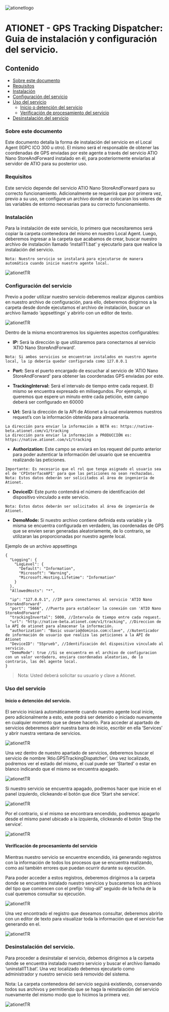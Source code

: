 ![ationetlogo](Content/Images/ATIOnetLogo_250x70.png)
# ATIONET - GPS Tracking Dispatcher: Guia de instalación y configuración del servicio.

## Contenido ##

- [Sobre este documento](#Sobre-este-documento)
- [Requisitos](#Requisitos)
- [Instalación](#Instalación)
- [Configuración del servicio](#Configuración-del-servicio)
- [Uso del servicio](#Uso-del-servicio)
	- [Inicio o detención del servicio](#Inicio-o-detención-del-servicio)
	- [Verificación de procesamiento del servicio](#Verificación-de-procesamiento-del-servicio)
- [Desinstalación del servicio](#Desinstalación-del-servicio)


### Sobre este documento

Este documento detalla la forma de  instalación del servicio en el Local Agent (IGPC ICO 300 u otro). El mismo será el responsable de obtener las coordenadas de GPS enviadas por este agente a través del servicio ATIO Nano StoreAndForward instalado en él, para posteriormente enviarlas al servidor de ATIO para su posterior uso.

### Requisitos

Este servicio depende del servicio ATIO Nano StoreAndForward para su correcto funcionamiento. Adicionalmente se requerirá que por primera vez, previo a su uso, se configure un archivo donde se colocaran los valores de las variables de entorno necesarias para su correcto funcionamiento.

### Instalación

Para la instalación de este servicio, lo primero que necesitaremos será copiar la carpeta contenedora del mismo en nuestro Local Agent.
Luego, deberemos ingresar a la carpeta que acabamos de crear, buscar nuestro archivo de instalación llamado ‘installT1.bat’ y ejecutarlo para que realice la instalación del servicio.

``` 
Nota: Nuestro servicio se instalará para ejecutarse de manera automática cuando inicie nuestro agente local.
``` 

![ationetTR](Content/Images/GPSTrackingDispatcher/installT1.PNG)

### Configuración del servicio

Previo a poder utilizar nuestro servicio deberemos realizar algunos cambios en nuestro archivo de configuración, para ello, deberemos dirigirnos a la carpeta desde donde ejecutamos el archivo de instalación, buscar un archivo llamado ‘appsettings’ y abrirlo con un editor de texto.

![ationetTR](Content/Images/GPSTrackingDispatcher/appsettings.PNG)

Dentro de la misma encontraremos los siguientes aspectos configurables:

* **IP:** Será la dirección ip que utilizaremos para conectarnos al servicio ‘ATIO Nano StoreAndForward’.

```
Nota: Si ambos servicios se encuentran instalados en nuestro agente local, la ip debería quedar configurada como 127.0.0.1
```

* **Port:** Sera el puerto encargado de escuchar al servicio de 'ATIO Nano StoreAndForward' para obtener las coordenadas GPS enviadas por este.

* **TrackingInterval:** Será el intervalo de tiempo entre cada request. El mismo se encuentra expresado en milisegundos. Por ejemplo, si queremos que espere un minuto entre cada petición, este campo deberá ser configurado en 60000

* **Url:** Será la dirección de la API de Ationet a la cual enviaremos nuestros request’s con la información obtenida para almacenarla.

```
La dirección para enviar la información a BETA es: https://native-beta.ationet.com/v1/tracking
La dirección para enviar la información a PRODUCCIÓN es: https://native.ationet.com/v1/tracking
```

* **Authorization:** Este campo se enviará en los request del punto anterior para poder autenticar la información del usuario que se encuentra realizando las peticiones.

```
Importante: Es necesario que el rol que tenga asignado el usuario sea el de 'CPInterfaceAPI' para que las peticiones no sean rechazadas.
Nota: Estos datos deberán ser solicitados al área de ingeniería de Ationet.
```

* **DeviceID:** Este punto contendrá el número de identificación del dispositivo vinculado a este servicio.

```
Nota: Estos datos deberán ser solicitados al área de ingeniería de Ationet.
```

* **DemoMode:** Si nuestro archivo contiene definida esta variable y la misma se encuentra configurada en verdadero, las coordenadas de GPS que se envien seran generadas aleatoriamente, de lo contrario, se utilizaran las proporcionadas por nuestro agente local.

Ejemplo de un archivo appsettings

```
{
  "Logging": {
    "LogLevel": {
      "Default": "Information",
      "Microsoft": "Warning",
      "Microsoft.Hosting.Lifetime": "Information"
    }
  },
  "AllowedHosts": "*",

  "ip": "127.0.0.1", //IP para conectarnos al servicio 'ATIO Nano StoreAndForward'
  "port": "5666", //Puerto para establecer la conexión con 'ATIO Nano StoreAndForward'
  "trackingInvertal": 5000, //Intervalo de tiempo entre cada request.
  "url": "http://native-beta.ationet.com/v1/tracking", //Direccion de la API de ationet para almacenar la información.
  "authorization": "Basic usuario@dominio.com:clave", //Autenticador de información de usuario que realiza las peticiones a la API de Ationet
  "DeviceID": "55prueb", //Identificación del dispositivo vinculado al servicio.
  "DemoMode": true //Si se encuentra en el archivo de configuracion con un valor verdadero, enviara coordenadas aleatorias, de lo contrario, las del agente local.
}
```

>Nota: Usted deberá solicitar su usuario y clave a Ationet.

### Uso del servicio

#### Inicio o detención del servicio.

El servicio iniciará automáticamente cuando nuestro agente local inicie, pero adicionalmente a esto, este podrá ser detenido o iniciado nuevamente en cualquier momento que se desee hacerlo. 
Para acceder al apartado de servicios deberemos abrir nuestra barra de inicio, escribir en ella ‘Services’ y abrir nuestra ventana de servicios.

![ationetTR](Content/Images/GPSTrackingDispatcher/Services.png)

Una vez dentro de nuestro apartado de servicios, deberemos buscar el servicio de nombre ‘Atio.GPSTrackingDispatcher’. Una vez localizado, podremos ver el estado del mismo, el cual puede ser ‘Started’ o estar en blanco indicando que el mismo se encuentra apagado.

![ationetTR](Content/Images/GPSTrackingDispatcher/SelectedService.png)

Si nuestro servicio se encuentra apagado, podremos hacer que inicie en el panel izquierdo, clickeando el botón que dice ‘Start she service’.

![ationetTR](Content/Images/GPSTrackingDispatcher/StartService.png)

Por el contrario, si el mismo se encontrara encendido, podremos apagarlo desde el mismo panel ubicado a la izquierda, clickeando el botón ‘Stop the service’.

![ationetTR](Content/Images/GPSTrackingDispatcher/StopService.png)

#### Verificación de procesamiento del servicio

Mientras nuestro servicio se encuentre encendido, irá generando registros con la información de todos los procesos que se encuentra realizando, como así también errores que puedan ocurrir durante su ejecución.

Para poder acceder a estos registros, deberemos dirigirnos a la carpeta donde se encuentra instalado nuestro servicios y buscaremos los archivos del tipo que comiencen con el prefijo ‘nlog-all” seguido de la fecha de la cual queremos consultar su ejecución.

![ationetTR](Content/Images/GPSTrackingDispatcher/LogPreview.png)

Una vez encontrado el registro que deseamos consultar, deberemos abrirlo con un editor de texto para visualizar toda la información que el servicio fue generando en el.

![ationetTR](Content/Images/GPSTrackingDispatcher/LogInside.png)

### Desinstalación del servicio.

Para proceder a desinstalar el servicio, debemos dirigirnos a la carpeta donde se encuentra instalado nuestro servicio y buscar el archivo llamado ‘uninstallT1.bat’. Una vez localizado debemos ejecutarlo como administrador y nuestro servicio será removido del sistema.

Nota: La carpeta contenedora del servicio seguirá existiendo, conservando todos sus archivos y permitiendo que se haga la reinstalación del servicio nuevamente del mismo modo que lo hicimos la primera vez.

![ationetTR](Content/Images/GPSTrackingDispatcher/uninstallService.PNG)
